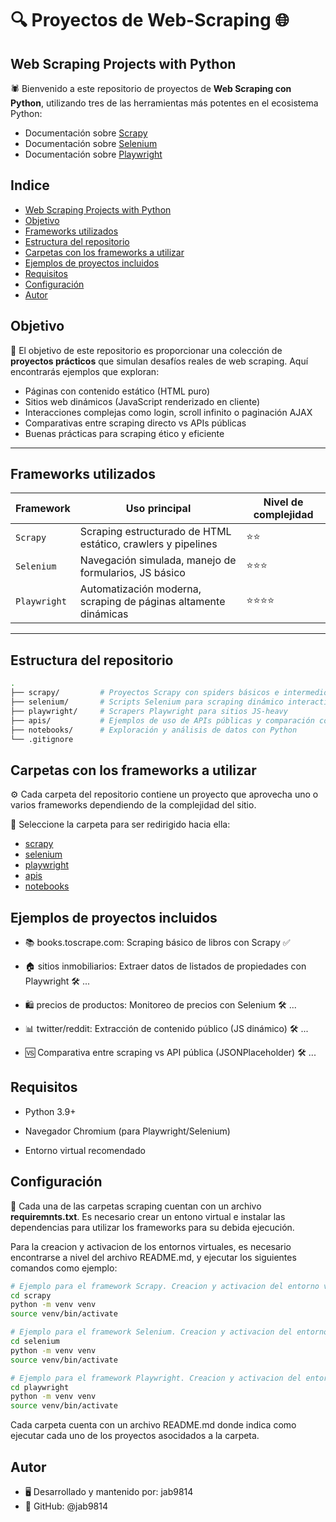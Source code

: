 # 🔍 Proyectos de Web-Scraping 🌐

## Web Scraping Projects with Python
🕷️ Bienvenido a este repositorio de proyectos de **Web Scraping con Python**, utilizando tres de las herramientas más potentes en el ecosistema Python:

- Documentación sobre [Scrapy](https://scrapy.org/)
- Documentación sobre [Selenium](https://www.selenium.dev/)
- Documentación sobre [Playwright](https://playwright.dev/python/)

## Indice

- [Web Scraping Projects with Python](#web-scraping-projects-with-python)
- [Objetivo](#objetivo)
- [Frameworks utilizados](#frameworks-utilizados)
- [Estructura del repositorio](#estructura-del-repositorio)
- [Carpetas con los frameworks a utilizar](#carpetas-con-los-frameworks-a-utilizar)
- [Ejemplos de proyectos incluidos](#ejemplos-de-proyectos-incluidos)
- [Requisitos](#requisitos)
- [Configuración](#configuración)
- [Autor](#autor)

## Objetivo

🎯 El objetivo de este repositorio es proporcionar una colección de **proyectos prácticos** que simulan desafíos reales de web scraping. Aquí encontrarás ejemplos que exploran:

- Páginas con contenido estático (HTML puro)
- Sitios web dinámicos (JavaScript renderizado en cliente)
- Interacciones complejas como login, scroll infinito o paginación AJAX
- Comparativas entre scraping directo vs APIs públicas
- Buenas prácticas para scraping ético y eficiente

---

## Frameworks utilizados

| Framework   | Uso principal                                                  | Nivel de complejidad |
|-------------|----------------------------------------------------------------|-----------------------|
| `Scrapy`    | Scraping estructurado de HTML estático, crawlers y pipelines   | ⭐⭐                    |
| `Selenium`  | Navegación simulada, manejo de formularios, JS básico          | ⭐⭐⭐                   |
| `Playwright`| Automatización moderna, scraping de páginas altamente dinámicas| ⭐⭐⭐⭐                  |

---

## Estructura del repositorio

```bash
.
├── scrapy/         # Proyectos Scrapy con spiders básicos e intermedios
├── selenium/       # Scripts Selenium para scraping dinámico interactivo
├── playwright/     # Scrapers Playwright para sitios JS-heavy
├── apis/           # Ejemplos de uso de APIs públicas y comparación con scraping manual
├── notebooks/      # Exploración y análisis de datos con Python
└── .gitignore
```

## Carpetas con los frameworks a utilizar

⚙️ Cada carpeta del repositorio contiene un proyecto que aprovecha uno o varios frameworks dependiendo de la complejidad del sitio.

📁 Seleccione la carpeta para ser redirigido hacia ella:

- [scrapy](scrapy)
- [selenium](selenium)
- [playwright](playwright)
- [apis](apis)
- [notebooks](notebooks)

## Ejemplos de proyectos incluidos

- 📚 books.toscrape.com: Scraping básico de libros con Scrapy ✅

- 🏠 sitios inmobiliarios: Extraer datos de listados de propiedades con Playwright 🛠️ ...

- 🛍️ precios de productos: Monitoreo de precios con Selenium 🛠️ ...

- 📊 twitter/reddit: Extracción de contenido público (JS dinámico) 🛠️ ...

- 🆚 Comparativa entre scraping vs API pública (JSONPlaceholder) 🛠️ ...

## Requisitos

- Python 3.9+

- Navegador Chromium (para Playwright/Selenium)

- Entorno virtual recomendado

## Configuración

🔧 Cada una de las carpetas scraping cuentan con un archivo **requiremnts.txt**. Es necesario crear un entono virtual e instalar las dependencias para utilizar los frameworks para su debida ejecución.

Para la creacion y activacion de los entornos virtuales, es necesario encontrarse a nivel del archivo README.md, y ejecutar los siguientes comandos como ejemplo:

```bash
# Ejemplo para el framework Scrapy. Creacion y activacion del entorno virtual
cd scrapy
python -m venv venv
source venv/bin/activate
```

```bash
# Ejemplo para el framework Selenium. Creacion y activacion del entorno virtual
cd selenium
python -m venv venv
source venv/bin/activate
```

```bash
# Ejemplo para el framework Playwright. Creacion y activacion del entorno virtual
cd playwright
python -m venv venv
source venv/bin/activate
```

Cada carpeta cuenta con un archivo README.md donde indica como ejecutar cada uno de los proyectos asocidados a la carpeta.

## Autor

- 🖥️ Desarrollado y mantenido por: jab9814
- 🔗 GitHub: @jab9814
